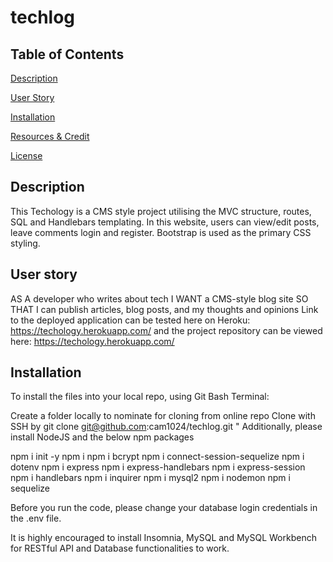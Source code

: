 # techlog

## Table of Contents

[Description](#description)

[User Story](#user-story)


[Installation](#installation)


[Resources & Credit](#resourcescredit)

[License](#License)


## Description
This Techology is a CMS style project utilising the MVC structure, routes, SQL and Handlebars templating. In this website, users can view/edit posts, leave comments login and register. Bootstrap is used as the primary CSS styling.


## User story 
AS A developer who writes about tech
I WANT a CMS-style blog site
SO THAT I can publish articles, blog posts, and my thoughts and opinions
Link to the deployed application can be tested here on Heroku: https://techology.herokuapp.com/ and the project repository can be viewed here: https://techology.herokuapp.com/


## Installation
To install the files into your local repo, using Git Bash Terminal:

Create a folder locally to nominate for cloning from online repo
Clone with SSH by
git clone git@github.com:cam1024/techlog.git "
Additionally, please install NodeJS and the below npm packages

npm i init -y
npm i
npm i bcrypt
npm i connect-session-sequelize
npm i dotenv
npm i express
npm i express-handlebars
npm i express-session
npm i handlebars
npm i inquirer
npm i mysql2
npm i nodemon
npm i sequelize

Before you run the code, please change your database login credentials in the .env file.

It is highly encouraged to install Insomnia, MySQL and MySQL Workbench for RESTful API and Database functionalities to work.
